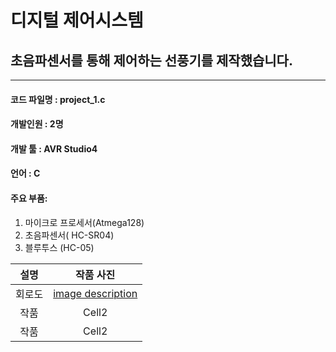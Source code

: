 # 디지털 제어시스템

## 초음파센서를 통해 제어하는 선풍기를 제작했습니다.

---

#### 코드 파일명 : project_1.c

#### 개발인원 : 2명

#### 개발 툴 : AVR Studio4

#### 언어 : C

#### 주요 부품:

1. 마이크로 프로세서(Atmega128)
2. 초음파센서( HC-SR04)
3. 블루투스 (HC-05)

|  설명  |               작품 사진               |
| :----: | :-----------------------------------: |
| 회로도 | [image description](.imgs/회로도.PNG) |
|  작품  |                 Cell2                 |
|  작품  |                 Cell2                 |
